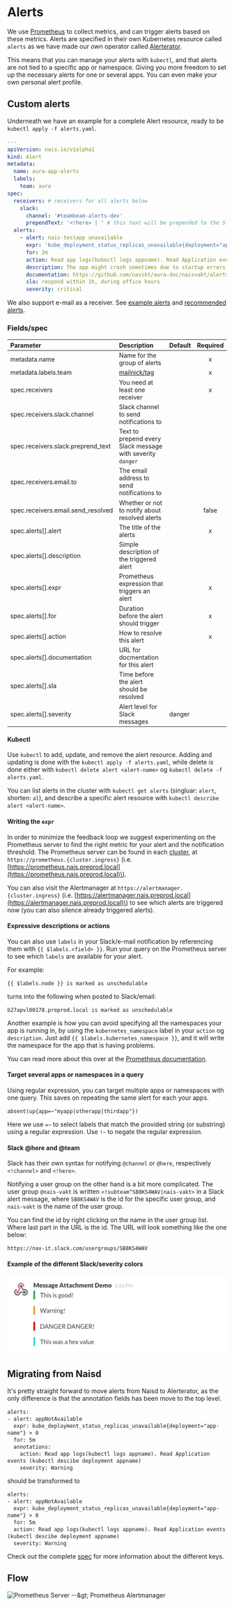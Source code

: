 # Alerts

We use [Prometheus](https://prometheus.io/) to collect metrics, and can trigger alerts based on these metrics. Alerts are specified in their own Kubernetes resource called `alerts` as we have made our own operator called [Alerterator](https://github.com/nais/alerterator).

This means that you can manage your alerts with `kubectl`, and that alerts are not tied to a specific app or namespace. Giving you more freedom to set up the necessary alerts for one or several apps. You can even make your own personal alert profile.

## Custom alerts

Underneath we have an example for a complete Alert resource, ready to be `kubectl apply -f alerts.yaml`.

```yaml
---
apiVersion: nais.io/v1alpha1
kind: Alert
metadata:
  name: aura-app-alerts
  labels:
    team: aura
spec:
  receivers: # receivers for all alerts below
    slack:
      channel: '#teambeam-alerts-dev'
      prependText: '<!here> | ' # this text will be prepended to the Slack alert title
  alerts:
    - alert: nais-testapp unavailable
      expr: 'kube_deployment_status_replicas_unavailable{deployment="app-name"} > 0'
      for: 2m
      action: Read app logs(kubectl logs appname). Read Application events (kubectl descibe deployment appname)
      description: The app might crash sometimes due to startup errors
      documentation: https://github.com/navikt/aura-doc/naisvakt/alerts.md#app_unavailable
      sla: respond within 1h, during office hours
      severity: critical
```

We also support e-mail as a receiver. See [example alerts](example_alerts.md) and [recommended alerts](recommended_alerts.md).

### Fields/spec

| Parameter | Description | Default | Required |
| :--- | :--- | :--- | :---: |
| metadata.name | Name for the group of alerts |  | x |
| metadata.labels.team | [mailnick/tag](../../basics/teams.md) |  | x |
| spec.receivers | You need at least one receiver |  | x |
| spec.receivers.slack.channel | Slack channel to send notifications to |  |  |
| spec.receivers.slack.preprend\_text | Text to prepend every Slack message with severity `danger` |  |  |
| spec.receivers.email.to | The email address to send notifications to |  |  |
| spec.receivers.email.send\_resolved | Whether or not to notify about resolved alerts |  | false |
| spec.alerts\[\].alert | The title of the alerts |  | x |
| spec.alerts\[\].description | Simple description of the triggered alert |  |  |
| spec.alerts\[\].expr | Prometheus expression that triggers an alert |  | x |
| spec.alerts\[\].for | Duration before the alert should trigger |  | x |
| spec.alerts\[\].action | How to resolve this alert |  | x |
| spec.alerts\[\].documentation | URL for docmentation for this alert |  |  |
| spec.alerts\[\].sla | Time before the alert should be resolved |  |  |
| spec.alerts\[\].severity | Alert level for Slack messages | danger |  |

#### Kubectl

Use `kubectl` to add, update, and remove the alert resource. Adding and updating is done with the `kubectl apply -f alerts.yaml`, while delete is done either with `kubectl delete alert <alert-name>` og `kubectl delete -f alerts.yaml`.

You can list alerts in the cluster with `kubectl get alerts` \(singluar: `alert`, shorten: `al`\), and describe a specific alert resource with `kubectl describe alert <alert-name>`.

#### Writing the `expr`

In order to minimize the feedback loop we suggest experimenting on the Prometheus server to find the right metric for your alert and the notification threshold. The Prometheus server can be found in each [cluster](../../#nais-clusters), at `https://prometheus.{cluster.ingress}` \(i.e. [https://prometheus.nais.preprod.local](https://prometheus.nais.preprod.local)\).

You can also visit the Alertmanager at `https://alertmanager.{cluster.ingress}` \(i.e. [https://alertmanager.nais.preprod.local](https://alertmanager.nais.preprod.local)\) to see which alerts are triggered now \(you can also silence already triggered alerts\).

#### Expressive descriptions or actions

You can also use `labels` in your Slack/e-mail notification by referencing them with `{{ $labels.<field> }}`. Run your query on the Prometheus server to see which `labels` are available for your alert.

For example:

```text
{{ $labels.node }} is marked as unschedulable
```

turns into the following when posted to Slack/email:

```text
b27apvl00178.preprod.local is marked as unschedulable
```

Another example is how you can avoid specifying all the namespaces your app is running in, by using the `kubernetes_namespace` label in your `action` og `description`. Just add `{{ $labels.kubernetes_namespace }}`, and it will write the namespace for the app that is having problems.

You can read more about this over at the [Prometheus documentation](https://prometheus.io/docs/prometheus/latest/configuration/alerting_rules/#templating).

#### Target several apps or namespaces in a query

Using regular expression, you can target multiple apps or namespaces with one query. This saves on repeating the same alert for each your apps.

```text
absent(up{app=~"myapp|otherapp|thirdapp"})
```

Here we use `=~` to select labels that match the provided string \(or substring\) using a regular expression. Use `!~` to negate the regular expression.

#### Slack @here and @team

Slack has their own syntax for notifying `@channel` or `@here`, respectively `<!channel>` and `<!here>`.

Notifying a user group on the other hand is a bit more complicated. The user group `@nais-vakt` is written `<!subteam^SB8KS4WAV|nais-vakt>` in a Slack alert message, where `SB8KS4WAV` is the id for the specific user group, and `nais-vakt` is the name of the user group.

You can find the id by right clicking on the name in the user group list. Where last part in the URL is the id. The URL will look something like the one below:

```text
https://nav-it.slack.com/usergroups/SB8KS4WAV
```

#### Example of the different Slack/severity colors

![Slack colors](../../.gitbook/assets/attachment_color%20%281%29.png)

## Migrating from Naisd

It's pretty straight forward to move alerts from Naisd to Alerterator, as the only difference is that the annotation fields has been move to the top level.

```text
alerts:
- alert: appNotAvailable
  expr: kube_deployment_status_replicas_unavailable{deployment="app-name"} > 0
  for: 5m
  annotations:
    action: Read app logs(kubectl logs appname). Read Application events (kubectl descibe deployment appname)
    severity: Warning
```

should be transformed to

```text
alerts:
- alert: appNotAvailable
  expr: kube_deployment_status_replicas_unavailable{deployment="app-name"} > 0
  for: 5m
  action: Read app logs(kubectl logs appname). Read Application events (kubectl descibe deployment appname)
  severity: Warning
```

Check out the complete [spec](./#fields-spec) for more information about the different keys.

## Flow

![Prometheus Server --&amp;gt; Prometheus Alertmanager](../../.gitbook/assets/prometheus_alertmanager_overview.png)

